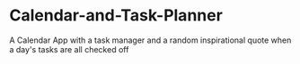 # Calendar-and-Task-Planner
A Calendar App with a task manager and a random inspirational quote when a day's tasks are all checked off
